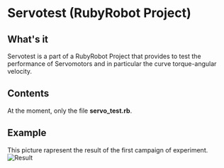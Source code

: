Servotest (RubyRobot Project)
=============================

What's it
---------

Servotest is a part of a RubyRobot Project that provides to test the performance of Servomotors and in particular the curve torque-angular velocity.

Contents
--------

At the moment, only the file **servo_test.rb**.

Example
-------

This picture rapresent the result of the first campaign of experiment.
![Result](http://cloud.github.com/downloads/chiio/Servotest/Results.jpg "Result")
